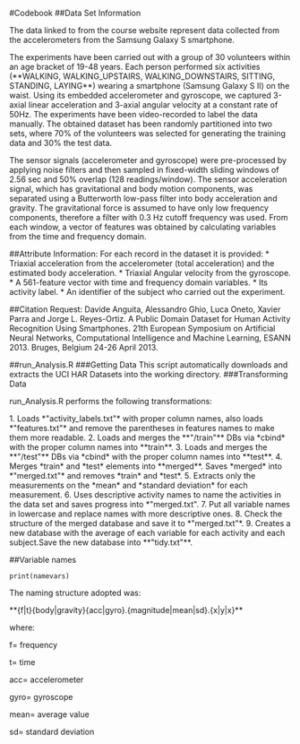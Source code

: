 #Codebook
##Data Set Information
<p>The data linked to from the course website represent data collected from the accelerometers from the Samsung Galaxy S smartphone.</p>
<p>The experiments have been carried out with a group of 30 volunteers within an age bracket of 19-48 years. Each person performed six activities (**WALKING, WALKING_UPSTAIRS, WALKING_DOWNSTAIRS, SITTING, STANDING, LAYING**) wearing a smartphone (Samsung Galaxy S II) on the waist. Using its embedded accelerometer and gyroscope, we captured 3-axial linear acceleration and 3-axial angular velocity at a constant rate of 50Hz. The experiments have been video-recorded to label the data manually. The obtained dataset has been randomly partitioned into two sets, where 70% of the volunteers was selected for generating the training data and 30% the test data. </p>
<p>The sensor signals (accelerometer and gyroscope) were pre-processed by applying noise filters and then sampled in fixed-width sliding windows of 2.56 sec and 50% overlap (128 readings/window). The sensor acceleration signal, which has gravitational and body motion components, was separated using a Butterworth low-pass filter into body acceleration and gravity. The gravitational force is assumed to have only low frequency components, therefore a filter with 0.3 Hz cutoff frequency was used. From each window, a vector of features was obtained by calculating variables from the time and frequency domain.</p>
##Attribute Information:
For each record in the dataset it is provided: 
* Triaxial acceleration from the accelerometer (total acceleration) and the estimated body acceleration. 
* Triaxial Angular velocity from the gyroscope. 
* A 561-feature vector with time and frequency domain variables. 
* Its activity label. 
* An identifier of the subject who carried out the experiment.

##Citation Request:
Davide Anguita, Alessandro Ghio, Luca Oneto, Xavier Parra and Jorge L. Reyes-Ortiz. A Public Domain Dataset for Human Activity Recognition Using Smartphones. 21th European Symposium on Artificial Neural Networks, Computational Intelligence and Machine Learning, ESANN 2013. Bruges, Belgium 24-26 April 2013.

##run_Analysis.R
###Getting Data
This script automatically downloads and extracts the UCI HAR Datasets into the working directory.
###Transforming Data
<p>run_Analysis.R performs the following transformations:</p>
1. Loads *"activity_labels.txt"* with proper column names, also loads *"features.txt"* and remove the parentheses in features names to make them more readable.
2. Loads and merges the **"/train"** DBs via *cbind* with the proper column names into **train**.
3. Loads and merges the **"/test"** DBs via *cbind* with the proper column names into **test**.
4. Merges *train* and *test* elements into **merged**. Saves *merged* into *"merged.txt"* and removes *train* and *test*.
5. Extracts only the measurements on the *mean* and *standard deviation* for each measurement.
6. Uses descriptive activity names to name the activities in the data set and saves progress into *"merged.txt".
7. Put all variable names in lowercase and replace names with more descriptive ones.
8. Check the structure of  the merged database and save it to *"merged.txt"*.
9. Creates a new database with the average of each variable for each activity and each subject.Save the new database into **"tidy.txt"**.

##Variable names

```{r, results='asis',echo=FALSE}
print(namevars)
```
<p>The naming structure adopted was:</p>
<p>**{f|t}{body|gravity}{acc|gyro}.{magnitude|mean|sd}.{x|y|x}**</p>
<p>where:</p>
<p>f= frequency</p>
<p>t= time</p>
<p>acc= accelerometer</p>
<p>gyro= gyroscope</p>
<p>mean= average value</p>
<p>sd= standard deviation</p>
